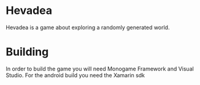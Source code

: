 # Hevadea
Hevadea is a game about exploring a randomly generated world.

# Building
In order to build the game you will need Monogame Framework and Visual Studio.
For the android build you need the Xamarin sdk
